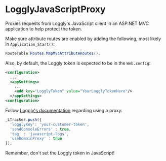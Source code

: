# LogglyJavaScriptProxy
Proxies requests from Loggly's JavaScript client in an ASP.NET MVC application to help protect the token.

Make sure attribute routes are enabled by adding the following, most likely in `Application_Start()`:
```csharp
RouteTable.Routes.MapMvcAttributeRoutes();
```
Also, by default, the Loggly token is expected to be in the `Web.config`:
```xml
<configuration>
  ...
  <appSettings>
    ...
    <add key="LogglyToken" value="YourLogglyTokenHere"/>
  </appSettings>
<configuration>
```
Follow [Loggly's documentation](https://github.com/loggly/loggly-jslogger#setup-proxy-for-ad-blockers) regarding using a proxy:
```javascript
_LTracker.push({
  'logglyKey': 'your-customer-token',
  'sendConsoleErrors' : true,
  'tag' : 'javascript-logs',
  'useDomainProxy' : true
});
```
Remember, don't set the Loggly token in JavaScript!
